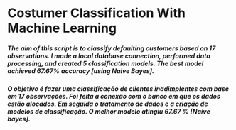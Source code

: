 # Costumer Classification With Machine Learning

##### The aim of this script is to classify defaulting customers based on 17 observations. I made a local database connection, performed data processing, and created 5 classification models. The best model achieved 67.67% accuracy [using Naive Bayes].
##### O objetivo é fazer uma classificação de clientes inadimplentes com base em 17 observações. Foi feita a conexão com o banco em que os dados estão alocados. Em seguida o tratamento de dados e a criação de modelos de classificação. O melhor modelo atingiu 67.67 % [Naive bayes].
